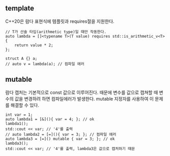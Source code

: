 ## template
C++20은 람다 표현식에 템플릿과 requires절을 지원한다.
```
// T가 산술 타입(arithmetic type)일 때만 작동한다.
auto lambda = []<typename T>(T value) requires std::is_arithmetic_v<T> {  
    return value * 2;  
};  
  
struct A {} a;  
// auto v = lambda(a); // 컴파일 에러
```
## mutable
람다 캡처는 기본적으로 const 값으로 이루어진다. 때문에 변수를 값으로 캡쳐할 때 변수의 값을 변경하려 하면 컴파일에러가 발생한다. mutable 지정자를 사용하여 이 문제를 해결할 수 있다.
```
int var = 1;  
auto lambda1 = [&](){ var = 4; }; // ok  
lambda1();  
std::cout << var; // '4'를 출력  
// auto lambda2 = [=](){ var = 3; }; // 컴파일 에러  
auto lambda3 = [=]() mutable { var = 3; }; // ok  
lambda3();  
std::cout << var; // '4'를 출력, lambda3은 값으로 캡처하기 때문
```
